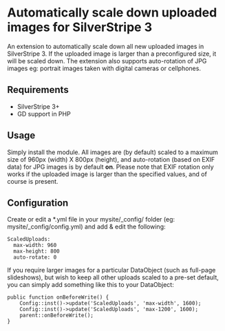 # Automatically scale down uploaded images for SilverStripe 3
An extension to automatically scale down all new uploaded images in SilverStripe 3. If the uploaded
image is larger than a preconfigured size, it will be scaled down. The extension also supports
auto-rotation of JPG images eg: portrait images taken with digital cameras or cellphones.

## Requirements
* SilverStripe 3+
* GD support in PHP

## Usage
Simply install the module. All images are (by default) scaled to a maximum size of 960px (width) X 800px (height),
and auto-rotation (based on EXIF data) for JPG images is by default **on**. Please note that EXIF rotation only works
if the uploaded image is larger than the specified values, and of course is present.

## Configuration
Create or edit a *.yml file in your mysite/_config/ folder (eg: mysite/_config/config.yml) and
add & edit the following:
```
ScaledUploads:
  max-width: 960
  max-height: 800
  auto-rotate: 0
```

If you require larger images for a particular DataObject (such as full-page slideshows), but wish to keep all
other uploads scaled to a pre-set default, you can simply add something like this to your DataObject:
```
public function onBeforeWrite() {
	Config::inst()->update('ScaledUploads', 'max-width', 1600);
	Config::inst()->update('ScaledUploads', 'max-1200', 1600);
	parent::onBeforeWrite();
}
```